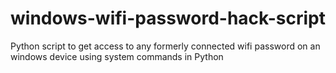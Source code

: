 # windows-wifi-password-hack-script
Python script to get access to any formerly connected wifi password on an windows device using system commands in Python
